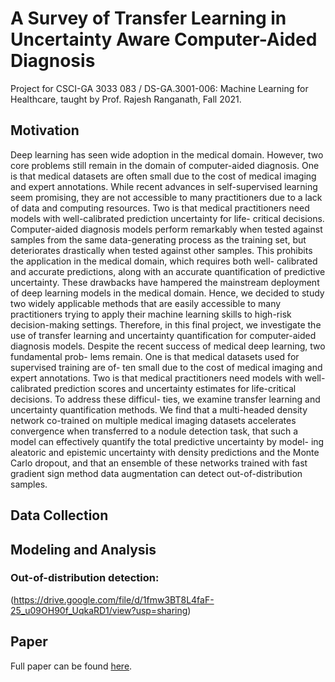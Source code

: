 # A Survey of Transfer Learning in Uncertainty Aware Computer-Aided Diagnosis
Project for CSCI-GA 3033 083 / DS-GA.3001-006: Machine Learning for Healthcare, taught by Prof. Rajesh Ranganath, Fall 2021.

## Motivation
Deep learning has seen wide adoption in the medical domain. However, two core problems still remain in the domain of computer-aided diagnosis. One is that medical datasets are often small due to the cost of medical imaging and expert annotations. While recent advances in self-supervised learning seem promising, they are not accessible to many practitioners due to a lack of data and computing resources. Two is that medical practitioners need models with well-calibrated prediction uncertainty for life- critical decisions. Computer-aided diagnosis models perform remarkably when tested against samples from the same data-generating process as the training set, but deteriorates drastically when tested against other samples. This prohibits the application in the medical domain, which requires both well- calibrated and accurate predictions, along with an accurate quantification of predictive uncertainty. These drawbacks have hampered the mainstream deployment of deep learning models in the medical domain. Hence, we decided to study two widely applicable methods that are easily accessible to many practitioners trying to apply their machine learning skills to high-risk decision-making settings. Therefore, in this final project, we investigate the use of transfer learning and uncertainty quantification for computer-aided diagnosis models.
Despite the recent success of medical deep learning, two fundamental prob- lems remain. One is that medical datasets used for supervised training are of- ten small due to the cost of medical imaging and expert annotations. Two is that medical practitioners need models with well-calibrated prediction scores and uncertainty estimates for life-critical decisions. To address these difficul- ties, we examine transfer learning and uncertainty quantification methods. We find that a multi-headed density network co-trained on multiple medical imaging datasets accelerates convergence when transferred to a nodule detection task, that such a model can effectively quantify the total predictive uncertainty by model- ing aleatoric and epistemic uncertainty with density predictions and the Monte Carlo dropout, and that an ensemble of these networks trained with fast gradient sign method data augmentation can detect out-of-distribution samples.

## Data Collection


## Modeling and Analysis

### Out-of-distribution detection:
(https://drive.google.com/file/d/1fmw3BT8L4faF-25_u09OH90f_UqkaRD1/view?usp=sharing)

## Paper
Full paper can be found [here](https://drive.google.com/file/d/1QyUhXMmyKQlslAke4sTUXcZ6wdVsGh7R/view?usp=sharing).
